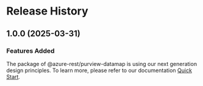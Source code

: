 # Release History
    
## 1.0.0 (2025-03-31)

### Features Added

The package of @azure-rest/purview-datamap is using our next generation design principles. To learn more, please refer to our documentation [Quick Start](https://aka.ms/azsdk/js/mgmt/quickstart).
